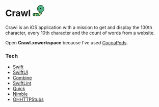 # Crawl ![Logo](./Crawl/Utilities/Assets.xcassets/Worm36.imageset/worm36x1.png "Crawl Logo")

Crawl is an iOS application with a mission to get and display the 100th character, every 10th character and the count of words from a website.

Open **Crawl.xcworkspace** because I've used [CocoaPods](https://cocoapods.org/).

### Tech
* [Swift](https://swift.org/)
* [SwiftUI](https://developer.apple.com/xcode/swiftui/)
* [Combine](https://developer.apple.com/documentation/combine)
* [SwiftLint](https://github.com/realm/SwiftLint)
* [Quick](https://github.com/Quick/Quick)
* [Nimble](https://github.com/Quick/Nimble)
* [OHHTTPStubs](https://github.com/AliSoftware/OHHTTPStubs)
